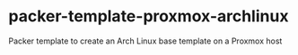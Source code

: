 # packer-template-proxmox-archlinux
Packer template to create an Arch Linux base template on a Proxmox host

